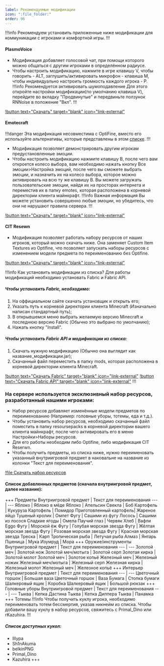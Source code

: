 ```yaml
---
label: Рекомендуемые модификации
icon: ":file_folder:"
order: 96
---
```

!!!info
Рекомендуем установить приложенные ниже модификации для коммуникации с игроками и комфортной игры.
!!!
#### PlasmoVoice
 - Модификация добавляет голосовой чат, при помощи которого можно общаться с другим игроками в определённом радиусе.
 - Чтобы настроить модификацию, нажмите в игре клавишу V, чтобы говорить - ALT, заглушить/активировать микрофон - клавиша M, чтобы индивидуально настроить громкость каждого игрока - P.
 !!!info Рекомендуется активировать шумоподавление
 Для этого откройте настройки модификации(по умолчанию клавиша V), перейдите во вкладку "Продвинутые" и передвиньте ползунок RNNoise в положение "Вкл".
 !!!
 
 [!button text="Скачать" target="blank" icon="link-external"](https://www.curseforge.com/minecraft/mc-mods/plasmo-voice/files)
#### Emotecraft
!!!danger 
Эта модификация несовместима с OptiFine, вместо его используйте альтернативы, которые представлены в этом [списке](https://lambdaurora.dev/optifine_alternatives/ "Кликай!").
!!!
 - Модификация позволяет демонстрировать другим игрокам предустановленные эмоции.
 - Чтобы настроить модификацию нажмите клавишу B, после чего вам откроется колесо выбора, вам необходимо нажать кнопку Все эмоции>Настройка эмоций, после чего вы сможете выбрать эмоции, и назначить их на колесо выбора, которое можно активировать на всю ту же клавишу B. Вы можете загружать пользовательские эмоции, найдя их на просторах интернета и переместив их в папку emotes, которая расположена в корневой директории клиента майнкрафт.
 !!!info Важная информация
 Вы можете установить совершенно любые эмоции, но убедитесь, что они не нарушают правила сервера.
 !!!
 
 [!button text="Скачать" target="blank" icon="link-external"](https://www.curseforge.com/minecraft/mc-mods/emotecraft/files)
#### CIT Resewn
 - Модификация позволяет работать набору ресурсов от наших игроков, который можно скачать ниже. Она заменяет Custom Item Textures из Optifine, что позволяет запускать наборы ресурсов с изменением модели предмета по переименованию без Optifine.

 [!button text="Скачать" target="blank" icon="link-external"](https://www.curseforge.com/minecraft/mc-mods/cit-resewn/files)

!!!info Как установить модификации из списка?
Для работы модификаций необходимо установать Fabric и Fabric API. 

##### Чтобы установить Fabric, необходимо:
1. На оффициальном сайте скачать установщик и открыть его;
2. Указать путь к корневой директории клиента Minecraft (Изначально написан стандартный путь);
3. В открывшемся меню выбрать желаемую версию Minecraft и последнюю версию Fabric (Обычно это выбрано по умолчанию);
4. Нажать кнопку "Install".

##### Чтобы установить Fabric API и модификации из списка:
 1. Скачать нужную модификацию (Обычно она выглядит как название_модификации.jar);
 2. Скачанный файл переместить в папку mods, которая расположена в корневой директории клиента Minecraft.

[!button text="Скачать Fabric" target="blank" icon="link-external"](https://fabricmc.net/use/installer/)   [!button text="Скачать Fabric API" target="blank" icon="link-external"](https://www.curseforge.com/minecraft/mc-mods/fabric-api/files)
!!!

### На сервере используется эксклюзивный набор ресурсов, разработанный нашими игроками:
 - Набор ресурсов добавляет изменённые модели предметов по переименованию (Например: головные уборы, тотемы, еда и т.д.).
 - Чтобы установить набор ресурсов, необходимо скачанный файл поместить в папку resoursepacks в корневой директории вашего клиента майнкрафт, после чего активировать его в меню Настройки>Наборы ресурсов.
 - Для его работы необходим либо Optifine, либо модификация CIT Reserwn. 
 - Чтобы получить предметы, из списка ниже, нужно переименовать указанный внутриигровой предмет в наковальне на название из колонки "Текст для переименования".

[!file Скачать набор ресурсов](/assets/RedShapeRP§0.zip)
#### Список добавленных предметов (сначала внутриигровой предмет, далее название):
+++ Предметы
Внутриигровой предмет   | Текст для переименования
---                     | ---
Яблоко                  | Яблоко в мёде
Яблоко                  | Апельсин
Свекла                  | Боб
Картофель               | Кукуруза
Картофель               | Помидор
Приготовленный картофель| Жареное яйцо
Тушеный кролик          | Омлет
Фугу                    | Сашими из фугу
Лосось                  | Сашими из лосося
Сладкие ягоды           | Омела
Паучий глаз             | Червяк
Хлеб                    | Вафли Eggo
Фугу                    | Морской ёж
Фугу                    | Голубая морская звезда
Фугу                    | Жёлтая морская звезда
Фугу                    | Розовая морская звезда
Фугу                    | Красная морская звезда
Треска                  | Карп
Тропическая рыба        | Летучая рыба
Алмаз                   | Янтарь
Пшеница                 | Мука
Изумруд                 | Мора
+++ Оружие/инструменты
Внутриигровой предмет   | Текст для переименования
---                     | ---
Золотой меч             | Золотой нож
Золотой меч/мотыга      | Золотой серп
Золотая кирка           | Золотой молот
Золотой меч             | Золотое копьё
Железный меч            | Железный ножик
Железный меч/мотыга     | Железный серп
Железная кирка          | Железный молот
Железный меч            | Железное копьё
+++ Интерьер
Внутриигровой предмет   | Текст для переименования
---                     | ---
Цветочный горшок        | Большая ваза
Цветочный горшок        | Ваза
Бумага                  | Стопка бумаги
Шалкеровый ящик         | Коробка
Шалкеровый ящик         | Большой рюкзак
+++ Головные уборы
Внутриигровой предмет   | Текст для переименования
---                     | ---
Тыква                   | Кепка Дастина
Тыква                   | Кепка Диппера
Тыква                   | Панамка
+++ Тотемы
!!!info
Чтобы получить куклу игрока, необходимо переименовать тотем бессмертия, указав никнейм из списка. Чтобы добавили вашу куклу в набор ресурсов, свяжитесь с Primal_Dino или rKazuhira.
!!!
##### Список доступных кукол:
 - IIIypa
 - Sh1nAkuma
 - belkinPNG
 - Primal_Dino
 - Kazuhira
+++


